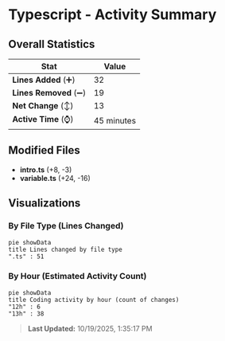 # Typescript - Activity Summary 

## Overall Statistics

| Stat                   | Value                                                             |
| ---------------------- | ----------------------------------------------------------------- |
| **Lines Added** (➕)   | 32                                          |
| **Lines Removed** (➖) | 19                                        |
| **Net Change** (↕)    | 13                |
| **Active Time** (⌚)   | 45 minutes |


## Modified Files
- **intro.ts** (+8, -3)
- **variable.ts** (+24, -16)

## Visualizations

### By File Type (Lines Changed)

```mermaid
pie showData
title Lines changed by file type
".ts" : 51
```

### By Hour (Estimated Activity Count)

```mermaid
pie showData
title Coding activity by hour (count of changes)
"12h" : 6
"13h" : 38
```


> **Last Updated:** 10/19/2025, 1:35:17 PM